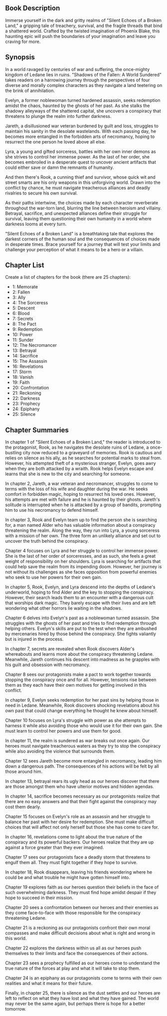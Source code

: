 ## Book Description
Immerse yourself in the dark and gritty realms of "Silent Echoes of a Broken Land," a gripping tale of treachery, survival, and the fragile threads that bind a shattered world. Crafted by the twisted imagination of Phoenix Blake, this haunting epic will push the boundaries of your imagination and leave you craving for more.

## Synopsis
In a world ravaged by centuries of war and suffering, the once-mighty kingdom of Ledane lies in ruins. "Shadows of the Fallen: A World Sundered" takes readers on a harrowing journey through the perspectives of four diverse and morally complex characters as they navigate a land teetering on the brink of annihilation.

Evelyn, a former noblewoman turned hardened assassin, seeks redemption amidst the chaos, haunted by the ghosts of her past. As she stalks the shadowy alleyways of the shattered capital, she uncovers a conspiracy that threatens to plunge the realm into further darkness.

Jareth, a disillusioned war veteran burdened by guilt and loss, struggles to maintain his sanity in the desolate wastelands. With each passing day, he becomes more entangled in the forbidden arts of necromancy, hoping to resurrect the one person he loved above all else.

Lyra, a young and gifted sorceress, battles with her own inner demons as she strives to control her immense power. As the last of her order, she becomes embroiled in a desperate quest to uncover ancient artifacts that could either save or damn the remnants of humanity.

And then there's Rook, a cunning thief and survivor, whose quick wit and street smarts are his only weapons in this unforgiving world. Drawn into the conflict by chance, he must navigate treacherous alliances and deadly rivalries to secure his own survival.

As their paths intertwine, the choices made by each character reverberate throughout the war-torn land, blurring the line between heroism and villainy. Betrayal, sacrifice, and unexpected alliances define their struggle for survival, leaving them questioning their own humanity in a world where darkness looms at every turn.

"Silent Echoes of a Broken Land" is a breathtaking tale that explores the darkest corners of the human soul and the consequences of choices made in desperate times. Brace yourself for a journey that will test your limits and challenge your perception of what it means to be a hero or a villain.

## Chapter List

Create a list of chapters for the book (there are 25 chapters):
- 1: Memorate
- 2: Fallen
- 3: Ally
- 4: The Sorceress
- 5: Descent
- 6: Blood
- 7: Secrets
- 8: The Pact
- 9: Redemption
- 10: Power
- 11: Sunder 
- 12: The Necromancer
- 13: Betrayal
- 14: Sacrifice
- 15: The Assassin
- 16: Revelations
- 17: Storm
- 18: Vanish
- 19: Faith
- 20: Confrontation 
- 21: Reckoning 
- 22: Darkness 
- 23: Prophecy 
- 24: Epiphany 
- 25: Silence

## Chapter Summaries
In chapter 1 of "Silent Echoes of a Broken Land," the reader is introduced to the protagonist, Rook, as he navigates the desolate ruins of Ledane, a once-bustling city now reduced to a graveyard of memories. Rook is cautious and relies on silence as his ally, as he searches for potential marks to steal from. However, his attempted theft of a mysterious stranger, Evelyn, goes awry when they are both attacked by a wraith. Rook helps Evelyn escape and learns that she is new to the city and searching for someone.

In chapter 2, Jareth, a war veteran and necromancer, struggles to come to terms with the loss of his wife and daughter during the war. He seeks comfort in forbidden magic, hoping to resurrect his loved ones. However, his attempts are met with failure and he is haunted by their ghosts. Jareth's solitude is interrupted when he is attacked by a group of bandits, prompting him to use his necromancy to defend himself.

In chapter 3, Rook and Evelyn team up to find the person she is searching for, a man named Alder who has valuable information about a conspiracy threatening the realm. Along the way, they run into Lyra, a young sorceress with a mission of her own. The three form an unlikely alliance and set out to uncover the truth behind the conspiracy.

Chapter 4 focuses on Lyra and her struggle to control her immense power. She is the last of her order of sorceresses, and as such, she feels a great weight of responsibility on her shoulders. Lyra is searching for artifacts that could help save the realm from its impending doom. However, her journey is not without its challenges as she faces opposition from powerful enemies who seek to use her powers for their own gain.

In chapter 5, Rook, Evelyn, and Lyra descend into the depths of Ledane's underworld, hoping to find Alder and the key to stopping the conspiracy. However, their search leads them to an encounter with a dangerous cult that worships dark magic. They barely escape with their lives and are left wondering what other horrors lie waiting in the shadows.

Chapter 6 delves into Evelyn's past as a noblewoman turned assassin. She struggles with the ghosts of her past and tries to find redemption through helping others. Evelyn's skills are put to the test when they are ambushed by mercenaries hired by those behind the conspiracy. She fights valiantly but is injured in the process.

In chapter 7, secrets are revealed when Rook discovers Alder's whereabouts and learns more about the conspiracy threatening Ledane. Meanwhile, Jareth continues his descent into madness as he grapples with his guilt and obsession with necromancy.

Chapter 8 sees our protagonists make a pact to work together towards stopping the conspiracy once and for all. However, tensions rise between them as they each have their own motives for getting involved in this conflict.

In chapter 9, Evelyn seeks redemption for her past sins by helping those in need in Ledane. Meanwhile, Rook discovers shocking revelations about his own past that could change everything he thought he knew about himself.

Chapter 10 focuses on Lyra's struggle with power as she attempts to harness it while also avoiding those who would use it for their own gain. She must learn to control her powers and use them for good.

In chapter 11, the realm is sundered as war breaks out once again. Our heroes must navigate treacherous waters as they try to stop the conspiracy while also avoiding the violence that surrounds them.

Chapter 12 sees Jareth become more entangled in necromancy, leading him down a dangerous path. The consequences of his actions will be felt by all those around him.

In chapter 13, betrayal rears its ugly head as our heroes discover that there are those amongst them who have ulterior motives and hidden agendas.

In chapter 14, sacrifice becomes necessary as our protagonists realize that there are no easy answers and that their fight against the conspiracy may cost them dearly.

Chapter 15 focuses on Evelyn's role as an assassin and her struggle to balance her past with her desire for redemption. She must make difficult choices that will affect not only herself but those she has come to care for.

In chapter 16, revelations come to light about the true nature of the conspiracy and its powerful backers. Our heroes realize that they are up against a force greater than they ever imagined.

Chapter 17 sees our protagonists face a deadly storm that threatens to engulf them all. They must fight together if they hope to survive.

In chapter 18, Rook disappears, leaving his friends wondering where he could be and what trouble he might have gotten himself into.

Chapter 19 explores faith as our heroes question their beliefs in the face of such overwhelming darkness. They must find hope amidst despair if they hope to succeed in their mission.

Chapter 20 sees a confrontation between our heroes and their enemies as they come face-to-face with those responsible for the conspiracy threatening Ledane.

Chapter 21 is a reckoning as our protagonists confront their own moral compasses and make difficult decisions about what is right and wrong in this world.

Chapter 22 explores the darkness within us all as our heroes push themselves to their limits and face the consequences of their actions.

Chapter 23 sees a prophecy fulfilled as our heroes come to understand the true nature of the forces at play and what it will take to stop them.

Chapter 24 is an epiphany as our protagonists come to terms with their own realities and what it means for their future.

Finally, in chapter 25, there is silence as the dust settles and our heroes are left to reflect on what they have lost and what they have gained. The world may never be the same again, but perhaps there is hope for a better tomorrow.